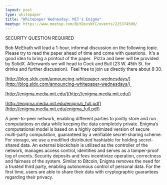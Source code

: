 ```yaml
---
layout: post
type: whitepaper
title: "Whitepaper Wednesday: MIT's Enigma"
meetup: https://www.meetup.com/BitDevsNYC/events/225374509/
---
```


SECURITY QUESTION REQUIRED

Bob McElrath will lead a 1-hour, informal discussion on the following topic. Please try to read the paper ahead of time and come with questions.  It's a good idea to bring a printout of the paper.  Pizza and beer will be provided by SolidX. Afterwards we will head to Cock and Bull (23 W. 45th St. for drinks and further discussion).  Feel free to join us directly there about 8:30.

[](http://blog.sldx.com/announcing-whitepaper-wednesdays/)[http://blog.sldx.com/announcing-whitepaper-wednesdays/](http://blog.sldx.com/announcing-whitepaper-wednesdays/) 

[](http://enigma.media.mit.edu/)[http://enigma.media.mit.edu/](http://enigma.media.mit.edu/)

[](http://enigma.media.mit.edu/enigma_full.pdf)[http://enigma.media.mit.edu/enigma\_full.pdf](http://enigma.media.mit.edu/enigma_full.pdf)

A peer-to-peer network, enabling different parties to jointly store and run computations on data while keeping the data completely private. Enigma’s computational model is based on a highly optimized version of secure multi-party computation, guaranteed by a verifiable secret-sharing scheme. For storage, we use a modified distributed hashtable for holding secret-shared data. An external blockchain is utilized as the controller of the network, manages access control, identities and serves as a tamper-proof log of events. Security deposits and fees incentivize operation, correctness and fairness of the system. Similar to Bitcoin, Enigma removes the need for a trusted third party, enabling autonomous control of personal data. For the first time, users are able to share their data with cryptographic guarantees regarding their privacy.
